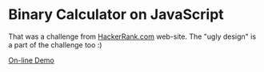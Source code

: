 # Binary Calculator on JavaScript

That was a challenge from [HackerRank.com](https://www.hackerrank.com/challenges/js10-binary-calculator) web-site. The "ugly design" is a part of the challenge too :)

[On-line Demo](https://karpolan.com/demos/js-binary-calculator/)
